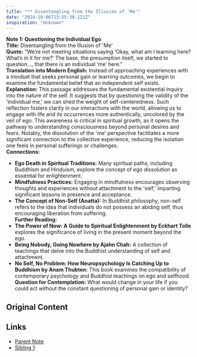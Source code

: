 ```yaml
---
title: "** Disentangling from the Illusion of 'Me'"
date: "2024-10-06T13:55:38.121Z"
inspiration: "Unknown"
---
```


  
**Note 1: Questioning the Individual Ego**  
**Title:** Disentangling from the Illusion of 'Me'  
**Quote:** "We’re not meeting situations saying ‘Okay, what am I learning here? What’s in it for me?’ The base, the presumption itself, we started to question..., that there is an individual ‘me’ here."  
**Translation into Modern English:** Instead of approaching experiences with a mindset that seeks personal gain or learning outcomes, we begin to examine the fundamental belief that an independent self exists.  
**Explanation:** This passage addresses the fundamental existential inquiry into the nature of the self. It suggests that by questioning the validity of the 'individual me,' we can shed the weight of self-centeredness. Such reflection fosters clarity in our interactions with the world, allowing us to engage with life and its occurrences more authentically, uncolored by the veil of ego. This awareness is critical in spiritual growth, as it opens the pathway to understanding consciousness beyond personal desires and fears. Notably, the dissolution of the 'me' perspective facilitates a more significant connection to the collective experience, reducing the isolation one feels in personal sufferings or challenges.  
**Connections:**  
- **Ego Death in Spiritual Traditions:** Many spiritual paths, including Buddhism and Hinduism, explore the concept of ego dissolution as essential for enlightenment.  
- **Mindfulness Practices:** Engaging in mindfulness encourages observing thoughts and experiences without attachment to the 'self,' imparting significant lessons in presence and acceptance.  
- **The Concept of Non-Self (Anatta):** In Buddhist philosophy, non-self refers to the idea that individuals do not possess an abiding self, thus encouraging liberation from suffering.  
**Further Reading:**  
- **The Power of Now: A Guide to Spiritual Enlightenment by Eckhart Tolle** explores the significance of living in the present moment beyond the ego.  
- **Being Nobody, Going Nowhere by Ajahn Chah:** A collection of teachings that delve into the Buddhist understanding of self and attachment.  
- **No Self, No Problem: How Neuropsychology Is Catching Up to Buddhism by Anam Thubten:** This book examines the compatibility of contemporary psychology and Buddhist teachings on ego and selfhood.  
**Question for Contemplation:** What would change in your life if you could act without the constant questioning of personal gain or identity?

## Original Content



## Links

- [Parent Note](/parent-note.md)
- [Sibling 1](/zettel1.md)
